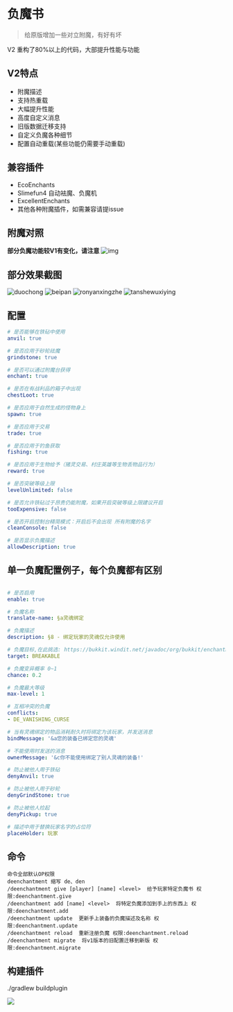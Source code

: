 # 负魔书

> 给原版增加一些对立附魔，有好有坏

V2 重构了80%以上的代码，大部提升性能与功能

## V2特点

* 附魔描述
* 支持热重载
* 大幅提升性能
* 高度自定义消息
* 旧版数据迁移支持
* 自定义负魔各种细节
* 配置自动重载(某些功能仍需要手动重载)

## 兼容插件

* EcoEnchants
* Slimefun4 自动袪魔、负魔机
* ExcellentEnchants
* 其他各种附魔插件，如需兼容请提issue

## 附魔对照

**部分负魔功能较V1有变化，请注意**
![img](https://user-images.githubusercontent.com/65019366/182375428-b02a48ea-8b45-49f2-b6b4-a425c46fd74a.png)

## 部分效果截图

![duochong](https://user-images.githubusercontent.com/65019366/117104859-72182880-adaf-11eb-8259-ed838d76ef1f.jpg)
![beipan](https://user-images.githubusercontent.com/65019366/117104865-76444600-adaf-11eb-9536-b5c32a4b41ae.jpg)
![ronyanxingzhe](https://user-images.githubusercontent.com/65019366/117104866-76dcdc80-adaf-11eb-93ea-fb88d13311af.jpg)
![tanshewuxiying](https://user-images.githubusercontent.com/65019366/117104867-780e0980-adaf-11eb-8bbd-a6d2c637bbcd.jpg)

## 配置

~~~ yml
# 是否能够在铁砧中使用
anvil: true

# 是否应用于砂轮祛魔
grindstone: true

# 是否可以通过附魔台获得
enchant: true

# 是否在有战利品的箱子中出现
chestLoot: true

# 是否应用于自然生成的怪物身上
spawn: true

# 是否应用于交易
trade: true

# 是否应用于钓鱼获取
fishing: true

# 是否应用于生物给予（猪灵交易、村庄英雄等生物丢物品行为）
reward: true

# 是否突破等级上限
levelUnlimited: false

# 是否允许铁砧过于昂贵仍能附魔，如果开启突破等级上限建议开启
tooExpensive: false

# 是否开启控制台精简模式：开启后不会出现 所有附魔的名字
cleanConsole: false

# 是否显示负魔描述
allowDescription: true

~~~

## 单一负魔配置例子，每个负魔都有区别

~~~ yaml

# 是否启用
enable: true

# 负魔名称
translate-name: §a灵魂绑定

# 负魔描述
description: §8 - 绑定玩家的灵魂仅允许使用

# 负魔目标,在此挑选: https://bukkit.windit.net/javadoc/org/bukkit/enchantments/EnchantmentTarget.html
target: BREAKABLE

# 负魔变异概率 0~1
chance: 0.2

# 负魔最大等级
max-level: 1

# 互相冲突的负魔
conflicts:
- DE_VANISHING_CURSE

# 当有灵魂绑定的物品消耗耐久时将绑定为该玩家，并发送消息
bindMessage: '&a您的装备已绑定您的灵魂'

# 不能使用时发送的消息
ownerMessage: '&c你不能使用绑定了别人灵魂的装备!'

# 防止被他人用于铁砧
denyAnvil: true

# 防止被他人用于砂轮
denyGrindStone: true

# 防止被他人捡起
denyPickup: true

# 描述中用于替换玩家名字的占位符
placeHolder: 玩家

~~~

## 命令

~~~ 
命令全部默认OP权限
deenchantment 缩写 de、den
/deenchantment give [player] [name] <level>  给予玩家特定负魔书 权限:deenchantment.give
/deenchantment add [name] <level>  将特定负魔添加到手上的东西上 权限:deenchantment.add
/deenchantment update  更新手上装备的负魔描述及名称 权限:deenchantment.update
/deenchantment reload  重新注册负魔 权限:deenchantment.reload
/deenchantment migrate  将v1版本的旧配置迁移到新版 权限:deenchantment.migrate
~~~

## 构建插件

./gradlew buildplugin

![](https://bstats.org/signatures/bukkit/DeEnchantment.svg)
